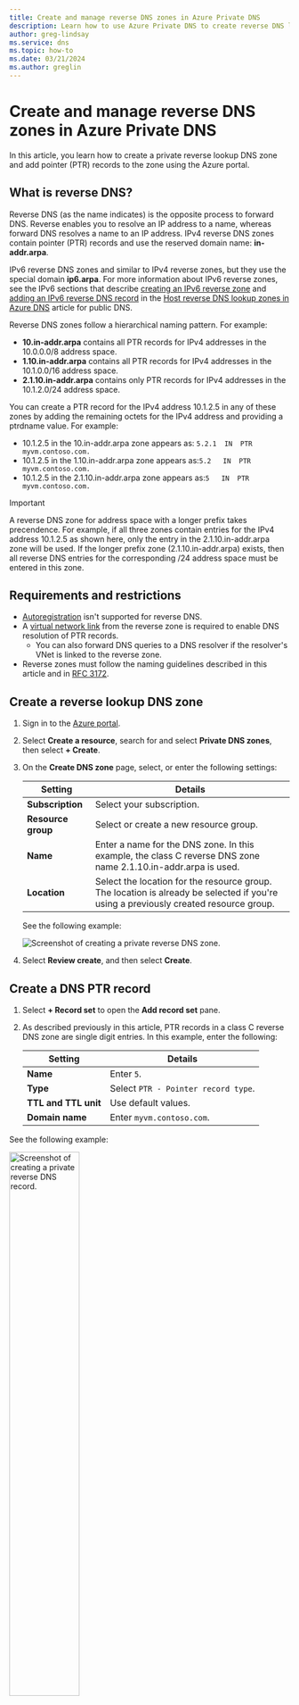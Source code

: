 ```yaml
---
title: Create and manage reverse DNS zones in Azure Private DNS
description: Learn how to use Azure Private DNS to create reverse DNS lookup zones for your private IP address ranges.
author: greg-lindsay
ms.service: dns
ms.topic: how-to
ms.date: 03/21/2024
ms.author: greglin
---
```


# Create and manage reverse DNS zones in Azure Private DNS

In this article, you learn how to create a private reverse lookup DNS zone and add pointer (PTR) records to the zone using the Azure portal.

## What is reverse DNS?

Reverse DNS (as the name indicates) is the opposite process to forward DNS. Reverse enables you to resolve an IP address to a name, whereas forward DNS resolves a name to an IP address. IPv4 reverse DNS zones contain pointer (PTR) records and use the reserved domain name: **in-addr.arpa**. 

IPv6 reverse DNS zones and similar to IPv4 reverse zones, but they use the special domain **ip6.arpa**. For more information about IPv6 reverse zones, see the IPv6 sections that describe [creating an IPv6 reverse zone](dns-reverse-dns-hosting.md#ipv6) and [adding an IPv6 reverse DNS record](dns-reverse-dns-hosting.md#ipv6-1) in the [Host reverse DNS lookup zones in Azure DNS](dns-reverse-dns-hosting.md) article for public DNS.

Reverse DNS zones follow a hierarchical naming pattern. For example: 

- **10.in-addr.arpa** contains all PTR records for IPv4 addresses in the 10.0.0.0/8 address space.
- **1.10.in-addr.arpa** contains all PTR records for IPv4 addresses in the 10.1.0.0/16 address space.
- **2.1.10.in-addr.arpa** contains only PTR records for IPv4 addresses in the 10.1.2.0/24 address space.

You can create a PTR record for the IPv4 address 10.1.2.5 in any of these zones by adding the remaining octets for the IPv4 address and providing a ptrdname value. For example:

* 10.1.2.5 in the 10.in-addr.arpa zone appears as: `5.2.1  IN  PTR  myvm.contoso.com.` 
* 10.1.2.5 in the 1.10.in-addr.arpa zone appears as:`5.2   IN  PTR  myvm.contoso.com.`
* 10.1.2.5 in the 2.1.10.in-addr.arpa zone appears as:`5   IN  PTR  myvm.contoso.com.` 

> [!IMPORTANT]
> A reverse DNS zone for address space with a longer prefix takes precendence. For example, if all three zones contain entries for the IPv4 address 10.1.2.5 as shown here, only the entry in the 2.1.10.in-addr.arpa zone will be used. If the longer prefix zone (2.1.10.in-addr.arpa) exists, then all reverse DNS entries for the corresponding /24 address space must be entered in this zone.

## Requirements and restrictions

- [Autoregistration](private-dns-autoregistration.md) isn't supported for reverse DNS.
- A [virtual network link](private-dns-virtual-network-links.md) from the reverse zone is required to enable DNS resolution of PTR records.
    - You can also forward DNS queries to a DNS resolver if the resolver's VNet is linked to the reverse zone.
- Reverse zones must follow the naming guidelines described in this article and in [RFC 3172](https://www.rfc-editor.org/rfc/rfc3172.html).

## Create a reverse lookup DNS zone

1. Sign in to the [Azure portal](https://portal.azure.com).
2. Select **Create a resource**, search for and select **Private DNS zones**, then select **+ Create**.
3. On the **Create DNS zone** page, select, or enter the following settings:

    | Setting | Details |
    | --- | --- |
    | **Subscription** | Select your subscription.|
    | **Resource group** | Select or create a new resource group. |
    | **Name** | Enter a name for the DNS zone. In this example, the class C reverse DNS zone name 2.1.10.in-addr.arpa is used.  |
    | **Location** | Select the location for the resource group. The location is already be selected if you're using a previously created resource group. |

    See the following example:

    ![Screenshot of creating a private reverse DNS zone.](./media/private-reverse-dns/create-private-zone.png)

4. Select **Review create**, and then select **Create**.

## Create a DNS PTR record

1. Select **+ Record set** to open the **Add record set** pane.
2. As described previously in this article, PTR records in a class C reverse DNS zone are single digit entries. In this example, enter the following:

   | Setting | Details |
   | --- | --- |
   | **Name** | Enter `5`.|
   | **Type** | Select `PTR - Pointer record type`. |
   | **TTL and TTL unit** | Use default values.  |
   | **Domain name** | Enter `myvm.contoso.com`. |

  See the following example:

  <img src="./media/private-reverse-dns/create-private-record.png" alt="Screenshot of creating a private reverse DNS record." width="50%">

3. Select **OK** to create the reverse DNS record.

  ![Screenshot of a private zone with a reverse DNS record.](./media/private-reverse-dns/private-zone-and-record.png)

## Add a virtual network link

In order for resources to resolve the reverse DNS zone, you must add a virtual network link pointing to the VNet that contains those resources. You can add multiple virtual network links. In this example, a link is added to the VNet: **myeastvnet** that contains a virtual machine. The virtual machine is then used to verify reverse DNS resolution.

1. Open the private zone overview, and then select **Virtual network links** under **Settings**.
2. Select **+ Add**.
3. Enter the following values on the **Add virtual network link** page:

   | Setting | Details |
   | --- | --- |
   | **Link name** | Enter a name for your link. For example: **myvlink**.|
   | **Subscription** | Select your subscription. |
   | **Virtual network** | Choose the virtual network that you wish to link to this private DNS zone.  |
   | **Configuration** | Don't select the checkbox to enable auto registration. Selecting this setting prevents creation of the virtual network link. |

  See the following example: 

  ![Screenshot of adding a virtual network link.](./media/private-reverse-dns/add-virtual-network-link.png)

4. Select **OK** and verify that the link is displayed on the Virtual network links page.

## Test DNS resolution

Using a VM in the linked virtual network: open a command line, type nslookup 10.1.2.5 and press ENTER. 

If reverse DNS resolution is working, you see the *ptrdname* (FQDN value) that you entered into the reverse DNS zone:

```PowerShell
C:\>nslookup 10.1.2.5
Server:  UnKnown
Address:  168.63.129.16

Name:    myvm.contoso.com
Address:  10.1.2.5
```

## Next steps

* For more information on reverse DNS, see [reverse DNS lookup on Wikipedia](https://en.wikipedia.org/wiki/Reverse_DNS_lookup).
* Learn how to [manage reverse DNS records for your Azure services](dns-reverse-dns-for-azure-services.md).

